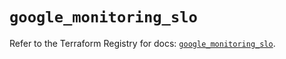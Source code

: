 # `google_monitoring_slo`

Refer to the Terraform Registry for docs: [`google_monitoring_slo`](https://registry.terraform.io/providers/hashicorp/google-beta/5.14.0/docs/resources/google_monitoring_slo).
